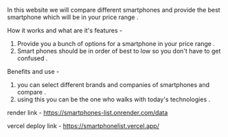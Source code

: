 In this website we will compare different smartphones and provide the best smartphone which will be in your price range .


How it works and what are it's features -

1. Provide you a bunch of options for a smartphone in your price range .
2. Smart phones should be in order of best to low so you don't have to get confused .

Benefits and use -

1. you can select different brands and companies of smartphones and compare .
2. using this you can be the one who walks with today's technologies . 


render link - https://smartphones-list.onrender.com/data

vercel deploy link - https://smartphonelist.vercel.app/


